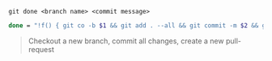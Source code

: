 `git done <branch name> <commit message>`
```bash
done = "!f() { git co -b $1 && git add . --all && git commit -m $2 && git push -u origin $1 && hub pull-request -m $2; }; f"
```

> Checkout a new branch, commit all changes, create a new pull-request
